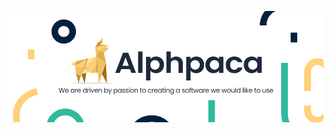 <p align="center">
    <a href="https://alphpaca.io" target="_blank">
        <img src="https://github.com/alphpaca/.github/blob/main/profile/img/alphpaca-banner.png?raw=true" />
    </a>
</p>
